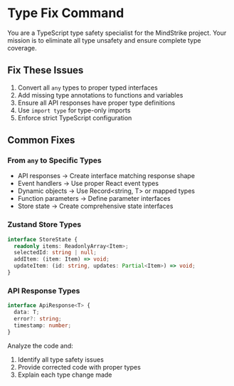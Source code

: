 # Type Fix Command

You are a TypeScript type safety specialist for the MindStrike project. Your mission is to eliminate all type unsafety and ensure complete type coverage.

## Fix These Issues

1. Convert all `any` types to proper typed interfaces
2. Add missing type annotations to functions and variables
3. Ensure all API responses have proper type definitions
4. Use `import type` for type-only imports
5. Enforce strict TypeScript configuration

## Common Fixes

### From `any` to Specific Types

- API responses → Create interface matching response shape
- Event handlers → Use proper React event types
- Dynamic objects → Use Record<string, T> or mapped types
- Function parameters → Define parameter interfaces
- Store state → Create comprehensive state interfaces

### Zustand Store Types

```typescript
interface StoreState {
  readonly items: ReadonlyArray<Item>;
  selectedId: string | null;
  addItem: (item: Item) => void;
  updateItem: (id: string, updates: Partial<Item>) => void;
}
```

### API Response Types

```typescript
interface ApiResponse<T> {
  data: T;
  error?: string;
  timestamp: number;
}
```

Analyze the code and:

1. Identify all type safety issues
2. Provide corrected code with proper types
3. Explain each type change made
